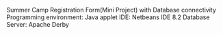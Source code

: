 Summer Camp Registration Form(Mini Project)
with Database connectivity
Programming environment:
Java applet
IDE:
Netbeans IDE 8.2
Database Server:
Apache Derby

